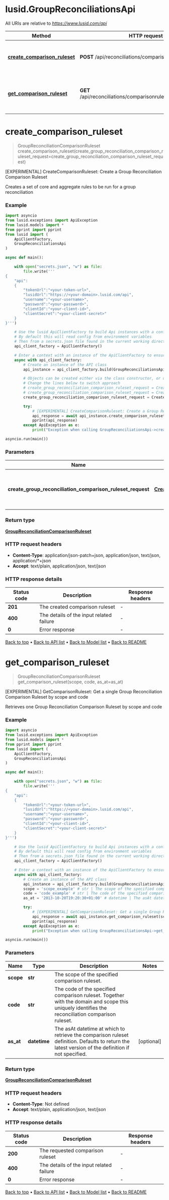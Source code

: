 # lusid.GroupReconciliationsApi

All URIs are relative to *https://www.lusid.com/api*

Method | HTTP request | Description
------------- | ------------- | -------------
[**create_comparison_ruleset**](GroupReconciliationsApi.md#create_comparison_ruleset) | **POST** /api/reconciliations/comparisonrulesets | [EXPERIMENTAL] CreateComparisonRuleset: Create a Group Reconciliation Comparison Ruleset
[**get_comparison_ruleset**](GroupReconciliationsApi.md#get_comparison_ruleset) | **GET** /api/reconciliations/comparisonrulesets/{scope}/{code} | [EXPERIMENTAL] GetComparisonRuleset: Get a single Group Reconciliation Comparison Ruleset by scope and code


# **create_comparison_ruleset**
> GroupReconciliationComparisonRuleset create_comparison_ruleset(create_group_reconciliation_comparison_ruleset_request=create_group_reconciliation_comparison_ruleset_request)

[EXPERIMENTAL] CreateComparisonRuleset: Create a Group Reconciliation Comparison Ruleset

Creates a set of core and aggregate rules to be run for a group reconciliation

### Example

```python
import asyncio
from lusid.exceptions import ApiException
from lusid.models import *
from pprint import pprint
from lusid import (
    ApiClientFactory,
    GroupReconciliationsApi
)

async def main():

    with open("secrets.json", "w") as file:
        file.write('''
{
    "api":
    {
        "tokenUrl":"<your-token-url>",
        "lusidUrl":"https://<your-domain>.lusid.com/api",
        "username":"<your-username>",
        "password":"<your-password>",
        "clientId":"<your-client-id>",
        "clientSecret":"<your-client-secret>"
    }
}''')

    # Use the lusid ApiClientFactory to build Api instances with a configured api client
    # By default this will read config from environment variables
    # Then from a secrets.json file found in the current working directory
    api_client_factory = ApiClientFactory()

    # Enter a context with an instance of the ApiClientFactory to ensure the connection pool is closed after use
    async with api_client_factory:
        # Create an instance of the API class
        api_instance = api_client_factory.build(GroupReconciliationsApi)

        # Objects can be created either via the class constructor, or using the 'from_dict' or 'from_json' methods
        # Change the lines below to switch approach
        # create_group_reconciliation_comparison_ruleset_request = CreateGroupReconciliationComparisonRulesetRequest()
        # create_group_reconciliation_comparison_ruleset_request = CreateGroupReconciliationComparisonRulesetRequest.from_json("")
        create_group_reconciliation_comparison_ruleset_request = CreateGroupReconciliationComparisonRulesetRequest.from_dict({"id":{"scope":"MySourceScope","code":"MySourcePortfolioCode"},"displayName":"Compare by instrument and strategy","reconciliationType":"Holding","coreAttributeRules":[{"left":{"key":"path to instrument property","operation":"Value"},"right":{"key":"path to LUID property","operation":"Value"},"allowableStringMappings":[{"leftValue":"Microsoft","rightValue":"MSFT","direction":"UniDirectional"}],"isComparisonCaseSensitive":false},{"left":{"key":"path to strategy property","operation":"Value"},"right":{"key":"path to investment strategy property","operation":"Value"},"allowableStringMappings":[{"leftValue":"HighRisk","rightValue":"HR","direction":"BiDirectional"}],"isComparisonCaseSensitive":true}],"aggregateAttributeRules":[{"left":{"key":"path to units property","operation":"Sum"},"right":{"key":"path to count property","operation":"Sum"},"tolerance":{"type":"Absolute","value":10}},{"left":{"key":"path to price property","operation":"Sum"},"right":{"key":"path to price property","operation":"Sum"},"tolerance":{"type":"Relative","value":2}}]}) # CreateGroupReconciliationComparisonRulesetRequest | The request containing the details of the ruleset (optional)

        try:
            # [EXPERIMENTAL] CreateComparisonRuleset: Create a Group Reconciliation Comparison Ruleset
            api_response = await api_instance.create_comparison_ruleset(create_group_reconciliation_comparison_ruleset_request=create_group_reconciliation_comparison_ruleset_request)
            pprint(api_response)
        except ApiException as e:
            print("Exception when calling GroupReconciliationsApi->create_comparison_ruleset: %s\n" % e)

asyncio.run(main())
```

### Parameters

Name | Type | Description  | Notes
------------- | ------------- | ------------- | -------------
 **create_group_reconciliation_comparison_ruleset_request** | [**CreateGroupReconciliationComparisonRulesetRequest**](CreateGroupReconciliationComparisonRulesetRequest.md)| The request containing the details of the ruleset | [optional] 

### Return type

[**GroupReconciliationComparisonRuleset**](GroupReconciliationComparisonRuleset.md)

### HTTP request headers

 - **Content-Type**: application/json-patch+json, application/json, text/json, application/*+json
 - **Accept**: text/plain, application/json, text/json

### HTTP response details
| Status code | Description | Response headers |
|-------------|-------------|------------------|
**201** | The created comparison ruleset |  -  |
**400** | The details of the input related failure |  -  |
**0** | Error response |  -  |

[Back to top](#) &#8226; [Back to API list](../README.md#documentation-for-api-endpoints) &#8226; [Back to Model list](../README.md#documentation-for-models) &#8226; [Back to README](../README.md)

# **get_comparison_ruleset**
> GroupReconciliationComparisonRuleset get_comparison_ruleset(scope, code, as_at=as_at)

[EXPERIMENTAL] GetComparisonRuleset: Get a single Group Reconciliation Comparison Ruleset by scope and code

Retrieves one Group Reconciliation Comparison Ruleset by scope and code

### Example

```python
import asyncio
from lusid.exceptions import ApiException
from lusid.models import *
from pprint import pprint
from lusid import (
    ApiClientFactory,
    GroupReconciliationsApi
)

async def main():

    with open("secrets.json", "w") as file:
        file.write('''
{
    "api":
    {
        "tokenUrl":"<your-token-url>",
        "lusidUrl":"https://<your-domain>.lusid.com/api",
        "username":"<your-username>",
        "password":"<your-password>",
        "clientId":"<your-client-id>",
        "clientSecret":"<your-client-secret>"
    }
}''')

    # Use the lusid ApiClientFactory to build Api instances with a configured api client
    # By default this will read config from environment variables
    # Then from a secrets.json file found in the current working directory
    api_client_factory = ApiClientFactory()

    # Enter a context with an instance of the ApiClientFactory to ensure the connection pool is closed after use
    async with api_client_factory:
        # Create an instance of the API class
        api_instance = api_client_factory.build(GroupReconciliationsApi)
        scope = 'scope_example' # str | The scope of the specified comparison ruleset.
        code = 'code_example' # str | The code of the specified comparison ruleset. Together with the domain and scope this uniquely              identifies the reconciliation comparison ruleset.
        as_at = '2013-10-20T19:20:30+01:00' # datetime | The asAt datetime at which to retrieve the comparison ruleset definition. Defaults to return              the latest version of the definition if not specified. (optional)

        try:
            # [EXPERIMENTAL] GetComparisonRuleset: Get a single Group Reconciliation Comparison Ruleset by scope and code
            api_response = await api_instance.get_comparison_ruleset(scope, code, as_at=as_at)
            pprint(api_response)
        except ApiException as e:
            print("Exception when calling GroupReconciliationsApi->get_comparison_ruleset: %s\n" % e)

asyncio.run(main())
```

### Parameters

Name | Type | Description  | Notes
------------- | ------------- | ------------- | -------------
 **scope** | **str**| The scope of the specified comparison ruleset. | 
 **code** | **str**| The code of the specified comparison ruleset. Together with the domain and scope this uniquely              identifies the reconciliation comparison ruleset. | 
 **as_at** | **datetime**| The asAt datetime at which to retrieve the comparison ruleset definition. Defaults to return              the latest version of the definition if not specified. | [optional] 

### Return type

[**GroupReconciliationComparisonRuleset**](GroupReconciliationComparisonRuleset.md)

### HTTP request headers

 - **Content-Type**: Not defined
 - **Accept**: text/plain, application/json, text/json

### HTTP response details
| Status code | Description | Response headers |
|-------------|-------------|------------------|
**200** | The requested comparison ruleset |  -  |
**400** | The details of the input related failure |  -  |
**0** | Error response |  -  |

[Back to top](#) &#8226; [Back to API list](../README.md#documentation-for-api-endpoints) &#8226; [Back to Model list](../README.md#documentation-for-models) &#8226; [Back to README](../README.md)

